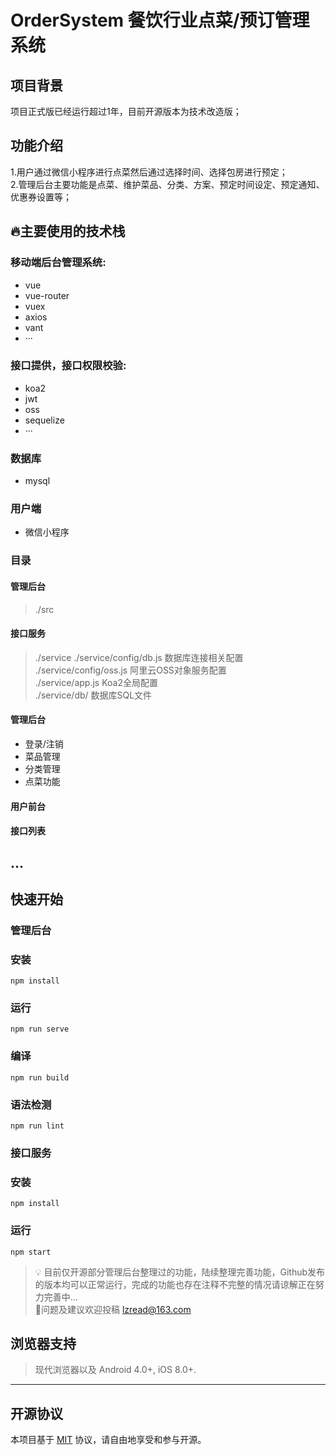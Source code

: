 # OrderSystem 餐饮行业点菜/预订管理系统
## 项目背景
项目正式版已经运行超过1年，目前开源版本为技术改造版；    
## 功能介绍
1.用户通过微信小程序进行点菜然后通过选择时间、选择包房进行预定；  
2.管理后台主要功能是点菜、维护菜品、分类、方案、预定时间设定、预定通知、优惠券设置等；  
## 🔥主要使用的技术栈  
### 移动端后台管理系统: 
- vue
- vue-router
- vuex
- axios
- vant
- ···  
### 接口提供，接口权限校验: 
- koa2
- jwt
- oss
- sequelize
- ···  
### 数据库
- mysql  
### 用户端
- 微信小程序  
### 目录
#### 管理后台
>./src
#### 接口服务
>./service
>./service/config/db.js     数据库连接相关配置   
>./service/config/oss.js    阿里云OSS对象服务配置  
>./service/app.js           Koa2全局配置  
>./service/db/              数据库SQL文件




#### 管理后台
- 登录/注销
- 菜品管理
- 分类管理
- 点菜功能
#### 用户前台

#### 接口列表
...
--- 


## 快速开始 
### 管理后台
### 安装
```
npm install
```

### 运行
```
npm run serve
```

### 编译
```
npm run build
```

### 语法检测
```
npm run lint
```

### 接口服务
### 安装
```
npm install
```
### 运行
```
npm start
```
  
>💡 目前仅开源部分管理后台整理过的功能，陆续整理完善功能，Github发布的版本均可以正常运行，完成的功能也存在注释不完整的情况请谅解正在努力完善中...   
> 🚀问题及建议欢迎投稿 lzread@163.com



## 浏览器支持

>现代浏览器以及 Android 4.0+, iOS 8.0+.  

---
## 开源协议

本项目基于 [MIT](https://zh.wikipedia.org/wiki/MIT%E8%A8%B1%E5%8F%AF%E8%AD%89) 协议，请自由地享受和参与开源。